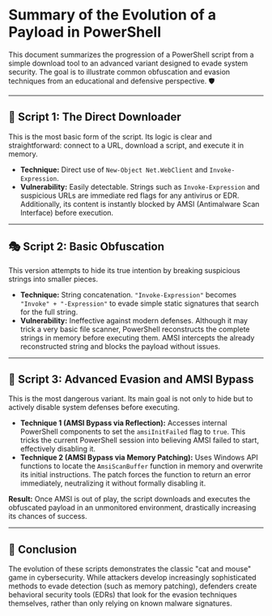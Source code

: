 # Summary of the Evolution of a Payload in PowerShell

This document summarizes the progression of a PowerShell script from a simple download tool to an advanced variant designed to evade system security. The goal is to illustrate common obfuscation and evasion techniques from an educational and defensive perspective. 🛡️

---

## 📜 Script 1: The Direct Downloader

This is the most basic form of the script. Its logic is clear and straightforward: connect to a URL, download a script, and execute it in memory.

- **Technique:** Direct use of `New-Object Net.WebClient` and `Invoke-Expression`.  
- **Vulnerability:** Easily detectable. Strings such as `Invoke-Expression` and suspicious URLs are immediate red flags for any antivirus or EDR. Additionally, its content is instantly blocked by AMSI (Antimalware Scan Interface) before execution.

---

## 🎭 Script 2: Basic Obfuscation

This version attempts to hide its true intention by breaking suspicious strings into smaller pieces.

- **Technique:** String concatenation. `"Invoke-Expression"` becomes `"Invoke" + "-Expression"` to evade simple static signatures that search for the full string.  
- **Vulnerability:** Ineffective against modern defenses. Although it may trick a very basic file scanner, PowerShell reconstructs the complete strings in memory before executing them. AMSI intercepts the already reconstructed string and blocks the payload without issues.

---

## 👻 Script 3: Advanced Evasion and AMSI Bypass

This is the most dangerous variant. Its main goal is not only to hide but to actively disable system defenses before executing.

- **Technique 1 (AMSI Bypass via Reflection):** Accesses internal PowerShell components to set the `amsiInitFailed` flag to `true`. This tricks the current PowerShell session into believing AMSI failed to start, effectively disabling it.  
- **Technique 2 (AMSI Bypass via Memory Patching):** Uses Windows API functions to locate the `AmsiScanBuffer` function in memory and overwrite its initial instructions. The patch forces the function to return an error immediately, neutralizing it without formally disabling it.  

**Result:** Once AMSI is out of play, the script downloads and executes the obfuscated payload in an unmonitored environment, drastically increasing its chances of success.

---

## 🏁 Conclusion

The evolution of these scripts demonstrates the classic "cat and mouse" game in cybersecurity. While attackers develop increasingly sophisticated methods to evade detection (such as memory patching), defenders create behavioral security tools (EDRs) that look for the evasion techniques themselves, rather than only relying on known malware signatures.
